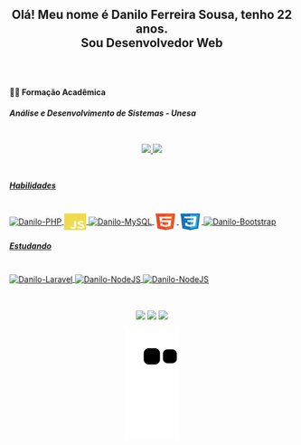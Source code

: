 ## <div align="center"><p>Olá! Meu nome é Danilo Ferreira Sousa, tenho 22 anos.<br/>Sou Desenvolvedor Web</p></div><br/>

#### 👨‍🎓 Formação Acadêmica

##### Análise e Desenvolvimento de Sistemas - Unesa

##

<br/>
<div align="center">
  <a href="https://github.com/daniloferreirasousa">
  <img height="180em" src="https://github-readme-stats.vercel.app/api?username=daniloferreirasousa&show_icons=true&theme=dark&count_private=true&hide_border=true&show_owner=true&cach_seconds=43200&title_color=00FF00"/>
  <img height="180em" src="https://github-readme-stats.vercel.app/api/top-langs/?username=daniloferreirasousa&layout=compact&langs_count=10&theme=dark&hide_border=true&cache_seconds=43200&title_color=00FF00"/>
</div>
<br/>
  
##
##### Habilidades

<div style="display: inline_block"><br>
  <img align="center" alt="Danilo-PHP" height="30" width="40" src="https://cdn.jsdelivr.net/gh/devicons/devicon/icons/php/php-original.svg">
  <img align="center" alt="Danilo-Js" height="30" width="40" src="https://raw.githubusercontent.com/devicons/devicon/master/icons/javascript/javascript-plain.svg">
  <img align="center" alt="Danilo-MySQL" height="30" width="40" src="https://cdn.jsdelivr.net/gh/devicons/devicon/icons/mysql/mysql-original.svg">
  <img align="center" alt="Danilo-HTML" height="30" width="40" src="https://raw.githubusercontent.com/devicons/devicon/master/icons/html5/html5-original.svg">
  <img align="center" alt="Danilo-CSS" height="30" width="40" src="https://raw.githubusercontent.com/devicons/devicon/master/icons/css3/css3-original.svg">
  <img align="center" alt="Danilo-Bootstrap" height="30 width="40" src="https://cdn.jsdelivr.net/gh/devicons/devicon/icons/bootstrap/bootstrap-original.svg" />        
</div>

##### Estudando
<div style="display: inline_block"><br>
  <img align="center" alt="Danilo-Laravel" height="30 width="40" src="https://cdn.jsdelivr.net/gh/devicons/devicon/icons/laravel/laravel-plain-wordmark.svg" />
  <img align="center" alt="Danilo-NodeJS" height="30 width="40" src="https://cdn.jsdelivr.net/gh/devicons/devicon/icons/nodejs/nodejs-original.svg" />
  <img align="center" alt="Danilo-NodeJS" height="30 width="40" src="https://cdn.jsdelivr.net/gh/devicons/devicon/icons/react/react-original.svg" />        
</div>

##
  
<br/>
<div align="center">
  <a href="https://instagram.com/danilofer18" target="_blank"><img src="https://img.shields.io/badge/-Instagram-%23E4405F?style=for-the-badge&logo=instagram&logoColor=white" target="_blank"></a>
  <a href="mailto:daniloasf@outlook.com"><img src="https://img.shields.io/badge/Microsoft_Outlook-0078D4?style=for-the-badge&logo=microsoft-outlook&logoColor=white" target="_blank"></a>
  <a href="https://www.linkedin.com/in/danilo-ferreira-ba748b160/" target="_blank"><img src="https://img.shields.io/badge/-LinkedIn-%230077B5?style=for-the-badge&logo=linkedin&logoColor=white" target="_blank"></a> 
  
  ![Snake animation](https://github.com/daniloferreirasousa/daniloferreirasousa/blob/output/github-contribution-grid-snake.svg)

</div>
<br/>

